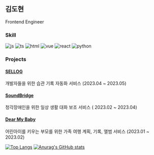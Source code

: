 ## 김도현

Frontend Engineer

### Skill
![js](https://img.shields.io/badge/JavaScript-F7DF1E?style=for-the-badge&logo=JavaScript&logoColor=white)
![ts](https://img.shields.io/badge/TypeScript-007ACC?style=for-the-badge&logo=typescript&logoColor=white)
![html](https://img.shields.io/badge/HTML5-E34F26?style=for-the-badge&logo=html5&logoColor=white)
![vue](https://img.shields.io/badge/Vue.js-35495E?style=for-the-badge&logo=vue.js&logoColor=4FC08D)
![react](https://img.shields.io/badge/React-20232A?style=for-the-badge&logo=react&logoColor=61DAFB)
![python](https://img.shields.io/badge/Python-3776AB?style=for-the-badge&logo=python&logoColor=white)


### Projects
#### [SELLOG](https://github.com/Dohyun-Kimm/SELLOG)
개발자들을 위한 습관 기록 자동화 서비스  (2023.04 ~ 2023.05)

#### [SoundBridge](https://github.com/Dohyun-Kimm/Soundbridge)
청각장애인을 위한 일상 생활 대화 보조 서비스  ( 2023.02 ~ 2023.04)

#### [Dear My Baby](https://github.com/Dohyun-Kimm/DearMyBaby)
어린아이를 키우는 부모를 위한 가족 여행 계획, 기록, 앨범 서비스 (2023.01 ~ 2023.02)



[![Top Langs](https://github-readme-stats.vercel.app/api/top-langs/?username=Dohyun-Kimm)](https://github.com/anuraghazra/github-readme-stats)
[![Anurag's GitHub stats](https://github-readme-stats.vercel.app/api?username=Dohyun-Kimm)](https://github.com/anuraghazra/github-readme-stats)
